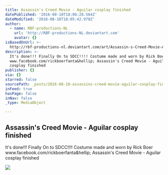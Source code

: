 ```yaml
---
title: Assassin's Creed Movie - Aguilar cosplay finished
datePublished: '2016-08-10T18:06:28.564Z'
dateModified: '2016-08-10T18:05:42.978Z'
author:
  - name: RBF-productions-NL
    url: 'http://RBF-productions-NL.deviantart.com'
    avatar: {}
isBasedOnUrl: >-
  http://rbf-productions-nl.deviantart.com/art/Assassin-s-Creed-Movie-Aguilar-cosplay-finished-622230574
description: >-
  It's done!!! Finally On to SDCC!!!! Costume made and worn by Rick Boer
  www.facebook.com/rickboerfanta&hellip; Assassin's Creed Movie - Aguilar
  cosplay finished
publisher: {}
via: {}
starred: false
sourcePath: _posts/2016-08-10-assassins-creed-movie-aguilar-cosplay-finished.md
inFeed: true
hasPage: false
inNav: false
_type: MediaObject

---
```

<article style=""><h1>Assassin's Creed Movie - Aguilar cosplay finished</h1><p>It's done!!! Finally On to SDCC!!!! Costume made and worn by Rick Boer www.facebook.com/rickboerfanta&amp;hellip; Assassin's Creed Movie - Aguilar cosplay finished</p><img src="http://pre08.deviantart.net/57b3/th/pre/i/2016/199/8/f/assassin_s_creed_movie___aguilar_cosplay_finished_by_rbf_productions_nl-daagk6m.jpg" /></article>